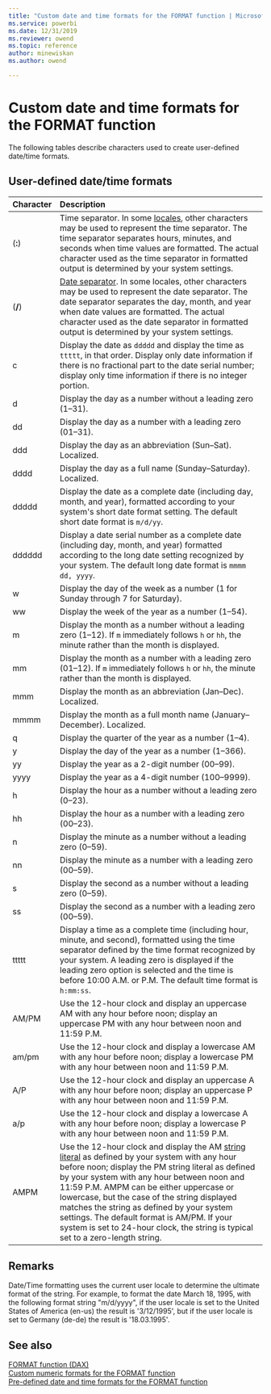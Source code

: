 ```yaml
---
title: "Custom date and time formats for the FORMAT function | Microsoft Docs"
ms.service: powerbi 
ms.date: 12/31/2019
ms.reviewer: owend
ms.topic: reference
author: minewiskan
ms.author: owend

---
```

# Custom date and time formats for the FORMAT function

The following tables describe characters used to create user-defined date/time formats.  

## User-defined date/time formats 

|Character|Description|
|:-----|:-----|
|(**:**)|Time separator. In some [locales](../../Glossary/vbe-glossary.md#locale), other characters may be used to represent the time separator. The time separator separates hours, minutes, and seconds when time values are formatted. The actual character used as the time separator in formatted output is determined by your system settings.|
|(**/**)|[Date separator](../../Glossary/vbe-glossary.md#date-separators). In some locales, other characters may be used to represent the date separator. The date separator separates the day, month, and year when date values are formatted. The actual character used as the date separator in formatted output is determined by your system settings.|
|c|Display the date as  `ddddd` and display the time as `ttttt`, in that order. Display only date information if there is no fractional part to the date serial number; display only time information if there is no integer portion.|
|d|Display the day as a number without a leading zero (1&ndash;31).|
|dd|Display the day as a number with a leading zero (01&ndash;31).|
|ddd|Display the day as an abbreviation (Sun&ndash;Sat). Localized.|
|dddd|Display the day as a full name (Sunday&ndash;Saturday). Localized.|
|ddddd|Display the date as a complete date (including day, month, and year), formatted according to your system's short date format setting. The default short date format is  `m/d/yy`.|
|dddddd|Display a date serial number as a complete date (including day, month, and year) formatted according to the long date setting recognized by your system. The default long date format is  `mmmm dd, yyyy`.|
|w|Display the day of the week as a number (1 for Sunday through 7 for Saturday).|
|ww|Display the week of the year as a number (1&ndash;54).|
|m|Display the month as a number without a leading zero (1&ndash;12). If `m` immediately follows `h` or `hh`, the minute rather than the month is displayed.|
|mm|Display the month as a number with a leading zero (01&ndash;12). If `m` immediately follows `h` or `hh`, the minute rather than the month is displayed. |
|mmm|Display the month as an abbreviation (Jan&ndash;Dec). Localized.|
|mmmm|Display the month as a full month name (January&ndash;December). Localized.|
|q|Display the quarter of the year as a number (1&ndash;4).|
|y|Display the day of the year as a number (1&ndash;366).|
|yy|Display the year as a 2-digit number (00&ndash;99).|
|yyyy|Display the year as a 4-digit number (100&ndash;9999).|
|h|Display the hour as a number without a leading zero (0&ndash;23).|
|hh|Display the hour as a number with a leading zero (00&ndash;23).|
|n|Display the minute as a number without a leading zero (0&ndash;59).|
|nn|Display the minute as a number with a leading zero (00&ndash;59).|
|s|Display the second as a number without a leading zero (0&ndash;59).|
|ss|Display the second as a number with a leading zero (00&ndash;59).|
|ttttt|Display a time as a complete time (including hour, minute, and second), formatted using the time separator defined by the time format recognized by your system. A leading zero is displayed if the leading zero option is selected and the time is before 10:00 A.M. or P.M. The default time format is `h:mm:ss`.|
|AM/PM|Use the 12-hour clock and display an uppercase AM with any hour before noon; display an uppercase PM with any hour between noon and 11:59 P.M.|
|am/pm|Use the 12-hour clock and display a lowercase AM with any hour before noon; display a lowercase PM with any hour between noon and 11:59 P.M.|
|A/P|Use the 12-hour clock and display an uppercase A with any hour before noon; display an uppercase P with any hour between noon and 11:59 P.M.|
|a/p|Use the 12-hour clock and display a lowercase A with any hour before noon; display a lowercase P with any hour between noon and 11:59 P.M.|
|AMPM|Use the 12-hour clock and display the AM [string literal](../../Glossary/vbe-glossary.md#string-literal) as defined by your system with any hour before noon; display the PM string literal as defined by your system with any hour between noon and 11:59 P.M. AMPM can be either uppercase or lowercase, but the case of the string displayed matches the string as defined by your system settings. The default format is AM/PM. If your system is set to 24-hour clock, the string is typical set to a zero-length string.|
  
## Remarks  
  
Date/Time formatting uses the current user locale to determine the ultimate format of the string. For example, to format the date March 18, 1995, with the following format string "m/d/yyyy", if the user locale is set to the United States of America (en-us) the result is '3/12/1995', but if the user locale is set to Germany (de-de) the result is '18.03.1995'.  
  
## See also  
[FORMAT function &#40;DAX&#41;](format-function-dax.md)  
[Custom numeric formats for the FORMAT function](custom-numeric-formats-for-the-format-function.md)  
[Pre-defined date and time formats for the FORMAT function](pre-defined-date-and-time-formats-for-the-format-function.md)  
  
